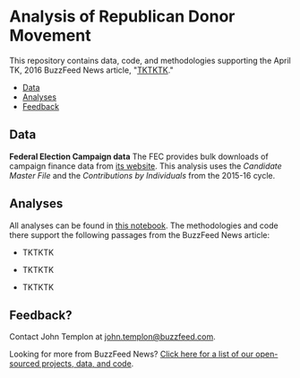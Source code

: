 # Analysis of Republican Donor Movement

This repository contains data, code, and methodologies supporting the April TK, 2016 BuzzFeed News article, "[TKTKTK](TKTKTK)."

- [Data](#data)
- [Analyses](#analyses)
- [Feedback](#feedback)

## Data

__Federal Election Campaign data__ The FEC provides bulk downloads of campaign finance data from [its website](http://fec.gov/portal/download.shtml). This analysis uses the _Candidate Master File_ and the _Contributions by Individuals_ from the 2015-16 cycle.

## Analyses

All analyses can be found in [this notebook](https://github.com/BuzzFeedNews/2016-04-republican-donor-movement/blob/master/notebooks/donor-movement-analysis.ipynb). The methodologies and code there support the following passages from the BuzzFeed News article:

- TKTKTK

- TKTKTK

- TKTKTK

## Feedback?

Contact John Templon at [john.templon@buzzfeed.com](mailto:john.templon@buzzfeed.com).

Looking for more from BuzzFeed News? [Click here for a list of our open-sourced projects, data, and code](https://github.com/BuzzFeedNews/everything).
